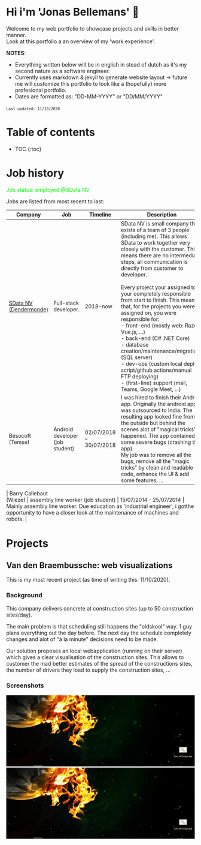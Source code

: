 <br/>

# Hi i'm 'Jonas Bellemans' 👋
Welcome to my web portfolio to showcase projects and skills in better manner. <br/> Look at this portfolio a an overview of my 'work experience'.

**NOTES**: 
- Everything written below will be in english in stead of dutch as it's my second nature as a software engineer. <br/>
- Currently uses markdown &amp; jekyll to generate website layout -> future me will customize this portfolio to look like a (hopefully) more profesional portfolio. <br/>
- Dates are formatted as: "DD-MM-YYYY" or "DD/MM/YYYY"

<small>`Last updated: 11/10/2020`</small>


# Table of contents
* TOC
{:toc}

# Job history

<span style="color: #00FF00;">Job status: employed  @SData NV</span>

Jobs are listed from most recent to last:

| Company | Job | Timeline | Description |
| ------- | --- | -------- | ----------- |
| [SData NV <br/> (Dendermonde)](https://www.s-data.be/) | Full-stack developer. | 2018-now | SData NV is small company that exists of a team of 3 people (including me). This allows SData to work together very closely with the customer. This means there are no intermediate steps, all communication is directly from customer to developer. <br/> <br/> Every project your assigned to, your completely responsible from start to finish. This means that, for the projects you were assigned on, you were responsible for: <br/> - front-end (mostly web: Razor, Vue.js, ...) <br/> - back-end (C# .NET Core) <br/> - database creation/maintenance/migrations (SQL server) <br/> - dev-ops (custom local deploy script/github actions/manual FTP deploying) <br/> - (first-line) support (mail, Teams, Google Meet, ...) |
| Besocoft <br/> (Temse) | Android developer (job student) | 02/07/2018 – 30/07/2018 | I was hired to finish their Android app. Originally the android app was outsourced to India. The resulting app looked fine from the outside but behind the scenes alot of "magical tricks" happened. The app contained some severe bugs (crashing the app). <br/> My job was to remove all the bugs, remove all the "magic tricks" by clean and readable code, enhance the UI & add some features, ...  |

| Barry Callebaut <br/> (Wieze) | assembly line worker (job student) | 15/07/2014 - 25/07/2014 | Mainly assembly line worker. Due education as 'industrial engineer', i gotthe opportunity to have a closer look at the maintenance of machines and robots.  |




# Projects

## Van den Braembussche: web visualizations
This is my most recent project (as time of writing this: 11/10/2020). <br/>

### Background
This company delivers concrete at construction sites (up to 50 construction sites/day).

The main problem is that scheduling still happens the "oldskool" way. 1 guy plans everything out the day before. The next day the schedule completely changes and alot of "à la minute" decisions need to be made. <br/>

Our solution proposes an local webapplication (running on their server) which gives a clear visualisation of the construction sites. This allows to customer the mad better estimates of the spread of the constructions sites, the number of drivers they load to supply the construction sites, ...

### Screenshots

![test gif](assets/gifs/dummy.gif)
![test gif](/assets/gifs/dummy.gif)

